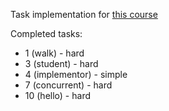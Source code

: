 Task implementation for [this course](https://www.kgeorgiy.info/git/geo/java-advanced-2019)

Completed tasks:

* 1 (walk) - hard
* 3 (student) - hard
* 4 (implementor) - simple
* 7 (concurrent) - hard
* 10 (hello) - hard 
 
